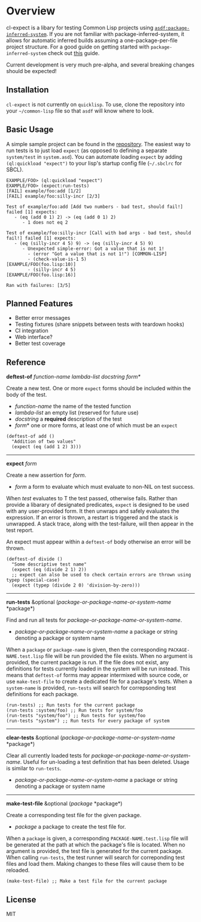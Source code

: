 # Overview
cl-expect is a libary for testing Common Lisp projects using [`asdf:package-inferred-system`](https://common-lisp.net/project/asdf/asdf/The-package_002dinferred_002dsystem-extension.html). If you are not familiar with package-inferred-system, it allows for automatic inferred builds assuming a one-package-per-file project structure. For a good guide on getting started with `package-inferred-system` check out [this](https://davazp.net/2014/11/26/modern-library-with-asdf-and-package-inferred-system.html) guide.

Current development is very much pre-alpha, and several breaking changes should be expected!

## Installation
`cl-expect` is not currently on `quicklisp`. To use, clone the repository into your `~/common-lisp` file so that `asdf` will know where to look. 

## Basic Usage
A simple sample project can be found in the [repository](https://github.com/mmgeorge/cl-expect/tree/master/example). The easiest way to run tests is to just load `expect` (as opposed to defining a separate `system/test` in `system.asd`). You can automate loading `expect` by adding `(ql:quickload "expect")` to your lisp's startup config file (`~/.sbclrc` for SBCL).
```
EXAMPLE/FOO> (ql:quickload "expect")
EXAMPLE/FOO> (expect:run-tests)
[FAIL] example/foo:add [1/2]     
[FAIL] example/foo:silly-incr [2/3]

Test of example/foo:add [Add two numbers - bad test, should fail!] failed [1] expects:  
   - (eq (add 0 1) 2) -> (eq (add 0 1) 2)  
      - 1 does not eq 2 

Test of example/foo:silly-incr [Call with bad args - bad test, should fail!] failed [1] expects:
   - (eq (silly-incr 4 5) 9) -> (eq (silly-incr 4 5) 9)
      - Unexpected simple-error: Got a value that is not 1!
        - (error "Got a value that is not 1!") [COMMON-LISP]
        - (check-value-is-1 5)                 [EXAMPLE/FOO(foo.lisp:10)]
        - (silly-incr 4 5)                     [EXAMPLE/FOO(foo.lisp:16)] 
        
Ran with failures: [3/5]
```
## Planned Features
- Better error messages
- Testing fixtures (share snippets between tests with teardown hooks)
- CI integration
- Web interface?
- Better test coverage

## Reference 
**deftest-of** _function-name lambda-list docstring form*_

Create a new test. One or more `expect` forms should be included within the body of the test. 
- _function-name_ the name of the tested function
- _lambda-list_ an empty list (reserved for future use)
- _docstring_ a **required** description of the test
- _form_* one or more forms, at least one of which must be an `expect`
```common-lisp
(deftest-of add ()
  "Addition of two values"
  (expect (eq (add 1 2) 3)))
```
---
**expect** _form_

Create a new assertion for _form_.
- _form_ a form to evaluate which must evaluate to non-NIL on test success. 

When _test_ evaluates to T the test passed, otherwise fails. Rather than provide a libarary of designated predicates, `expect` is designed to be used with any user-provided form. It then unwraps and safely evaluates the expression. If an error is thrown, a restart is triggered and the stack is unwrapped. A stack trace, along with the test-failure, will then appear in the test report. 

An expect must appear within a `deftest-of` body otherwise an error will be thrown. 
```common-lisp
(deftest-of divide ()
  "Some descriptive test name"
  (expect (eq (divide 2 1) 2))
  ;; expect can also be used to check certain errors are thrown using typep (special-case)
  (expect (typep (divide 2 0) 'division-by-zero)))
```
---
**run-tests** &optional (_package-or-package-name-or-system-name_ \*package\*)

Find and run all tests for _package-or-package-name-or-system-name_.
- _package-or-package-name-or-system-name_ a package or string denoting a package or system name

When a `package` or `package-name` is given, then the corresponding `PACKAGE-NAME.test.lisp` file will be run provided the file exists. When no argument is provided, the current package is run. If the file does not exist, any definitions for tests currently loaded in the system will be run instead. This means that `deftest-of` forms may appear intermixed with source code, or use `make-test-file` to create a dedicated file for a package's tests. When a `system-name` is provided, `run-tests` will search for correpsonding test definitions for each package. 

```common-lisp
(run-tests) ;; Run tests for the current package
(run-tests :system/foo) ;; Run tests for system/foo
(run-tests "system/foo") ;; Run tests for system/foo
(run-tests "system") ;; Run tests for every package of system
```
---
**clear-tests** &optional (_package-or-package-name-or-system-name_ \*package\*)

Clear all currently loaded tests for _package-or-package-name-or-system-name_. Useful for un-loading a test definition that has been deleted. Usage is similar to `run-tests`.
- _package-or-package-name-or-system-name_ a package or string denoting a package or system name

---
**make-test-file** &optional (_package_ \*package\*)

Create a corresponding test file for the given package. 
- _package_ a package to create the test file for.

When a `package` is given, a corresponding `PACKAGE-NAME.test.lisp` file will be generated at the path at which the package's file is located. When no argument is provided, the test file is generated for the current package. When calling `run-tests`, the test runner will search for correponding test files and load them. Making changes to these files will cause them to be reloaded. 

```common-lisp
(make-test-file) ;; Make a test file for the current package
```

## License 
MIT
